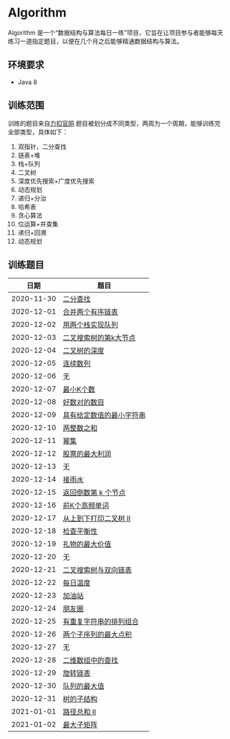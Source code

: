 # Algorithm
Algorithm 是一个“数据结构与算法每日一练”项目，它旨在让项目参与者能够每天练习一道指定题目，以便在几个月之后能够精通数据结构与算法。
## 环境要求
- Java 8
## 训练范围
训练的题目来自[力扣官网](https://leetcode-cn.com/problemset/all/)
题目被划分成不同类型，两周为一个周期，能够训练完全部类型，具体如下：
1. 双指针，二分查找
2. 链表+堆
3. 栈+队列
4. 二叉树
5. 深度优先搜索+广度优先搜索
6. 动态规划
1. 递归+分治
2. 哈希表
3. 贪心算法
4. 位运算+并查集
5. 递归+回溯
6. 动态规划
## 训练题目
| 日期   | 题目   |
| ---- | ---- |
|   2020-11-30   |   [二分查找](https://leetcode-cn.com/problems/binary-search/)   |
|   2020-12-01   |   [合并两个有序链表](https://leetcode-cn.com/problems/merge-two-sorted-lists/)   |
|   2020-12-02   |   [用两个栈实现队列](https://leetcode-cn.com/problems/yong-liang-ge-zhan-shi-xian-dui-lie-lcof/)   |
|   2020-12-03   |   [二叉搜索树的第k大节点](https://leetcode-cn.com/problems/er-cha-sou-suo-shu-de-di-kda-jie-dian-lcof/)   |
|   2020-12-04   |   [二叉树的深度](https://leetcode-cn.com/problems/er-cha-shu-de-shen-du-lcof/)   |
|   2020-12-05   |   [连续数列](https://leetcode-cn.com/problems/contiguous-sequence-lcci/)   |
|   2020-12-06   |   无   |
|   2020-12-07   |   [最小K个数](https://leetcode-cn.com/problems/smallest-k-lcci/)   |
|   2020-12-08   |   [好数对的数目](https://leetcode-cn.com/problems/number-of-good-pairs/)   |
|   2020-12-09   |   [具有给定数值的最小字符串](https://leetcode-cn.com/problems/smallest-string-with-a-given-numeric-value/)   |
|   2020-12-10   |   [两整数之和](https://leetcode-cn.com/problems/sum-of-two-integers/)   |
|   2020-12-11   |   [幂集](https://leetcode-cn.com/problems/power-set-lcci/)   |
|   2020-12-12   |   [股票的最大利润](https://leetcode-cn.com/problems/gu-piao-de-zui-da-li-run-lcof/)   |
|   2020-12-13   |   无   |
|   2020-12-14   |   [接雨水](https://leetcode-cn.com/problems/trapping-rain-water/)   |
|   2020-12-15   |   [返回倒数第 k 个节点](https://leetcode-cn.com/problems/kth-node-from-end-of-list-lcci/)   |
|   2020-12-16   |   [前K个高频单词](https://leetcode-cn.com/problems/top-k-frequent-words/)   |
|   2020-12-17   |   [从上到下打印二叉树 II](https://leetcode-cn.com/problems/cong-shang-dao-xia-da-yin-er-cha-shu-ii-lcof/)   |
|   2020-12-18   |   [检查平衡性](https://leetcode-cn.com/problems/check-balance-lcci/)   |
|   2020-12-19   |   [礼物的最大价值](https://leetcode-cn.com/problems/li-wu-de-zui-da-jie-zhi-lcof/)   |
|   2020-12-20   |   无   |
|   2020-12-21   |   [二叉搜索树与双向链表](https://leetcode-cn.com/problems/er-cha-sou-suo-shu-yu-shuang-xiang-lian-biao-lcof/)   |
|   2020-12-22   |   [每日温度](https://leetcode-cn.com/problems/daily-temperatures/)   |
|   2020-12-23   |   [加油站](https://leetcode-cn.com/problems/gas-station/)   |
|   2020-12-24   |   [朋友圈](https://leetcode-cn.com/problems/friend-circles/)   |
|   2020-12-25   |   [有重复字符串的排列组合](https://leetcode-cn.com/problems/permutation-ii-lcci/)   |
|   2020-12-26   |   [两个子序列的最大点积](https://leetcode-cn.com/problems/max-dot-product-of-two-subsequences/)   |
|   2020-12-27   |   无   |
|   2020-12-28   |   [二维数组中的查找](https://leetcode-cn.com/problems/er-wei-shu-zu-zhong-de-cha-zhao-lcof/)   |
|   2020-12-29   |   [旋转链表](https://leetcode-cn.com/problems/rotate-list/)   |
|   2020-12-30   |   [队列的最大值](https://leetcode-cn.com/problems/dui-lie-de-zui-da-zhi-lcof/)   |
|   2020-12-31   |   [树的子结构](https://leetcode-cn.com/problems/shu-de-zi-jie-gou-lcof/)   |
|   2021-01-01   |   [路径总和 II](https://leetcode-cn.com/problems/path-sum-ii/)   |
|   2021-01-02   |   [最大子矩阵](https://leetcode-cn.com/problems/max-submatrix-lcci/)   |

[力扣]: https://leetcode-cn.com/problemset/all/